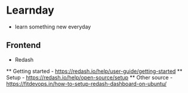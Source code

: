 # Learnday

- learn something new everyday

## Frontend

* Redash

** Getting started - https://redash.io/help/user-guide/getting-started
** Setup - https://redash.io/help/open-source/setup
** Other source - https://fitdevops.in/how-to-setup-redash-dashboard-on-ubuntu/
